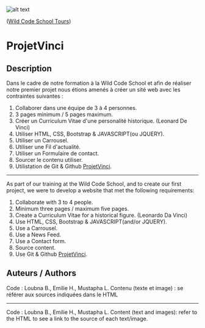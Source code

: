 ![alt text](https://wildcodeschool.fr/wp-content/uploads/2017/01/deer.png "Wild Code School")

([Wild Code School Tours](https://wildcodeschool.fr/tours/))

# ProjetVinci

## Description 

Dans le cadre de notre formation à la Wild Code School et afin de réaliser notre premier projet
nous étions amenés à créer un sité web avec les contraintes suivantes :

1. Collaborer dans une équipe de 3 à 4 personnes.
2. 3 pages minimum / 5 pages maximum.
3. Créer un Curriculum Vitae d'une personalité historique. (Leonard De Vinci)
4. Utiliser HTML, CSS, Bootstrap & JAVASCRIPT(ou JQUERY).
5. Utiliser un Carrousel.
6. Utiliser une Fil d'actualité.
7. Utiliser un Formulaire de contact.
8. Sourcer le contenu utiliser.
9. Utilistation de Git & Github [ProjetVinci](https://bloubna.github.io/ProjetVinci/).

_________________________________________________________________________________________________________________________________

As part of our training at the Wild Code School, and to create our first project,
we were to develop a website that met the following requirements:

1. Collaborate with 3 to 4 people.
2. Minimum three pages / maximum five pages.
3. Create a Curriculum Vitae for a historical figure. (Leonardo Da Vinci)
4. Use HTML, CSS, Bootstrap & JAVASCRIPT(and/or JQUERY).
5. Use a Carrousel.
6. Use a News Feed.
7. Use a Contact form.
8. Source content.
9. Use Git & Github [ProjetVinci](https://bloubna.github.io/ProjetVinci/).

## Auteurs / Authors

Code : Loubna B., Emilie H., Mustapha L.
Contenu (texte et image) : se référer aux sources indiquées dans le HTML
_________________________________________________________________________________________________________________________________

Code : Loubna B., Emilie H., Mustapha L.
Content (text and images): refer to the HTML to see a link to the source of each text/image.

